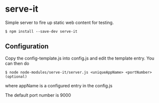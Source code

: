 # serve-it
Simple server to fire up static web content for testing.

```$ npm install --save-dev serve-it```

## Configuration
Copy the config-template.js into config.js and edit the template entry. You can then do

```$ node node-modules/serve-it/server.js <uniqueAppName> <portNumber>(optional)```

where appName is a configured entry in the config.js

The default port number is 9000
